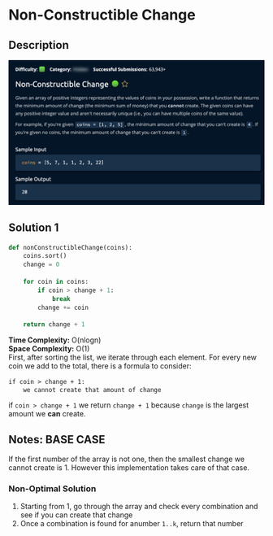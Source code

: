 # Non-Constructible Change

## Description

![description](./desc.png)

## Solution 1

```py
def nonConstructibleChange(coins):
    coins.sort()
    change = 0

    for coin in coins:
        if coin > change + 1:
            break
        change += coin

    return change + 1
```

**Time Complexity:** O(nlogn)  
**Space Complexity:** O(1) <br/>
First, after sorting the list, we iterate through each element. For every new coin we add to the total, there is a formula to consider: <br/>

```
if coin > change + 1:
    we cannot create that amount of change
```

if `coin > change + 1` we return `change + 1` because `change` is the largest amount we **can** create.<br/>

## Notes: BASE CASE

If the first number of the array is not one, then the smallest change we cannot create is 1. However this implementation takes care of that case.

### Non-Optimal Solution

1. Starting from 1, go through the array and check every combination and see if you can create that change
2. Once a combination is found for anumber `1..k`, return that number
